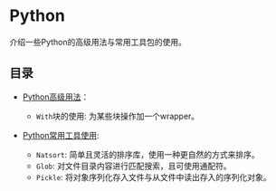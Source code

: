 # Python

介绍一些Python的高级用法与常用工具包的使用。

## 目录

- [Python高级用法](./advanced_usage.ipynb)：

  - `With`块的使用: 为某些块操作加一个wrapper。

- [Python常用工具使用](./tools_usage.ipynb):

  - `Natsort`: 简单且灵活的排序库，使用一种更自然的方式来排序。
  - `Glob`: 对文件目录内容进行匹配搜索，且可使用通配符。
  - `Pickle`: 将对象序列化存入文件与从文件中读出存入的序列化对象。